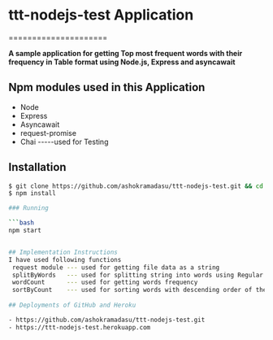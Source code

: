 # ttt-nodejs-test Application
=====================

**A sample application for getting Top most frequent words with their frequency in Table format using Node.js, Express and asyncawait**

## Npm modules used in this Application 
* Node 
* Express
* Asyncawait
* request-promise
* Chai           -----used for Testing


## Installation
```bash
$ git clone https://github.com/ashokramadasu/ttt-nodejs-test.git && cd ./ttt-nodejs-test/
$ npm install

### Running

```bash
npm start


## Implementation Instructions
I have used following functions 
 request module --- used for getting file data as a string              
 splitByWords   --- used for splitting string into words using Regular Expression
 wordCount      --- used for getting words frequency 
 sortByCount    --- used for sorting words with descending order of their frequency.
 
## Deployments of GitHub and Heroku

- https://github.com/ashokramadasu/ttt-nodejs-test.git
- https://ttt-nodejs-test.herokuapp.com
